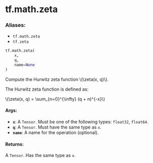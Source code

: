 <div itemscope itemtype="http://developers.google.com/ReferenceObject">
<meta itemprop="name" content="tf.math.zeta" />
<meta itemprop="path" content="Stable" />
</div>

# tf.math.zeta

### Aliases:

* `tf.math.zeta`
* `tf.zeta`

``` python
tf.math.zeta(
    x,
    q,
    name=None
)
```

Compute the Hurwitz zeta function \\(\zeta(x, q)\\).

The Hurwitz zeta function is defined as:


\\(\zeta(x, q) = \sum_{n=0}^{\infty} (q + n)^{-x}\\)

#### Args:

* <b>`x`</b>: A `Tensor`. Must be one of the following types: `float32`, `float64`.
* <b>`q`</b>: A `Tensor`. Must have the same type as `x`.
* <b>`name`</b>: A name for the operation (optional).


#### Returns:

A `Tensor`. Has the same type as `x`.